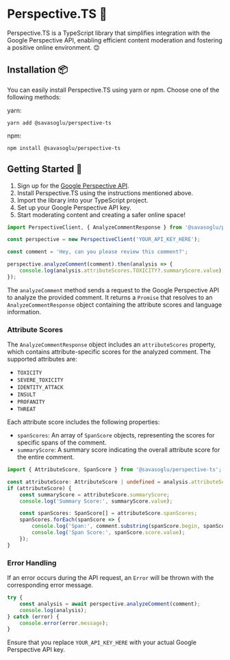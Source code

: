 # Perspective.TS 🌟

Perspective.TS is a TypeScript library that simplifies integration with the Google Perspective API, enabling efficient content moderation and fostering a positive online environment. 😊

## Installation 📦

You can easily install Perspective.TS using yarn or npm. Choose one of the following methods:

yarn:

```shell
yarn add @savasoglu/perspective-ts
```

npm:

```shell
npm install @savasoglu/perspective-ts
```

## Getting Started 🚀

1. Sign up for the [Google Perspective API](https://www.perspectiveapi.com/).
2. Install Perspective.TS using the instructions mentioned above.
3. Import the library into your TypeScript project.
4. Set up your Google Perspective API key.
5. Start moderating content and creating a safer online space!

```typescript
import PerspectiveClient, { AnalyzeCommentResponse } from '@savasoglu/perspective-ts';

const perspective = new PerspectiveClient('YOUR_API_KEY_HERE');

const comment = 'Hey, can you please review this comment?';

perspective.analyzeComment(comment).then(analysis => {
	console.log(analysis.attributeScores.TOXICITY?.summaryScore.value);
});

```

The `analyzeComment` method sends a request to the Google Perspective API to analyze the provided comment. It returns a `Promise` that resolves to an `AnalyzeCommentResponse` object containing the attribute scores and language information.

### Attribute Scores

The `AnalyzeCommentResponse` object includes an `attributeScores` property, which contains attribute-specific scores for the analyzed comment. The supported attributes are:

-   `TOXICITY`
-   `SEVERE_TOXICITY`
-   `IDENTITY_ATTACK`
-   `INSULT`
-   `PROFANITY`
-   `THREAT`

Each attribute score includes the following properties:

-   `spanScores`: An array of `SpanScore` objects, representing the scores for specific spans of the comment.
-   `summaryScore`: A summary score indicating the overall attribute score for the entire comment.

```typescript
import { AttributeScore, SpanScore } from '@savasoglu/perspective-ts';

const attributeScore: AttributeScore | undefined = analysis.attributeScores.TOXICITY;
if (attributeScore) {
	const summaryScore = attributeScore.summaryScore;
	console.log('Summary Score:', summaryScore.value);

	const spanScores: SpanScore[] = attributeScore.spanScores;
	spanScores.forEach(spanScore => {
		console.log('Span:', comment.substring(spanScore.begin, spanScore.end));
		console.log('Span Score:', spanScore.score.value);
	});
}
```

### Error Handling

If an error occurs during the API request, an `Error` will be thrown with the corresponding error message.

```typescript
try {
	const analysis = await perspective.analyzeComment(comment);
	console.log(analysis);
} catch (error) {
	console.error(error.message);
}
```

Ensure that you replace `YOUR_API_KEY_HERE` with your actual Google Perspective API key.
